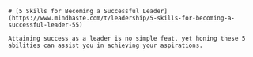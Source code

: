 
    # [5 Skills for Becoming a Successful Leader](https://www.mindhaste.com/t/leadership/5-skills-for-becoming-a-successful-leader-55)

    Attaining success as a leader is no simple feat, yet honing these 5 abilities can assist you in achieving your aspirations.
    